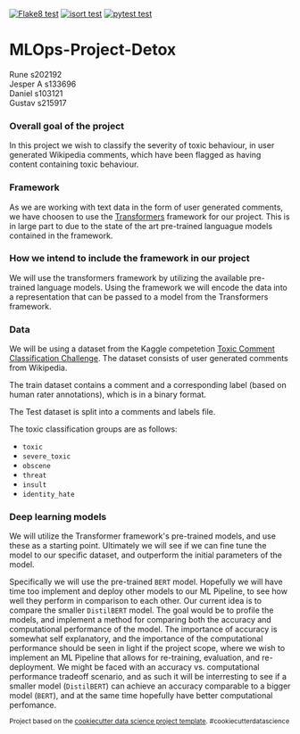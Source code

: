 [![Flake8 test](https://github.com/dhsvendsen/MLOps-Project-Detox/actions/workflows/flake8.yml/badge.svg)](https://github.com/dhsvendsen/MLOps-Project-Detox/actions/workflows/flake8.yml)
[![isort test](https://github.com/dhsvendsen/MLOps-Project-Detox/actions/workflows/isort.yml/badge.svg)](https://github.com/dhsvendsen/MLOps-Project-Detox/actions/workflows/isort.yml)
[![pytest test](https://github.com/dhsvendsen/MLOps-Project-Detox/actions/workflows/tests.yml/badge.svg)](https://github.com/dhsvendsen/MLOps-Project-Detox/actions/workflows/tests.yml)

 MLOps-Project-Detox
==============================
Rune s202192 \
Jesper A s133696 \
Daniel s103121 \
Gustav s215917

### Overall goal of the project
In this project we wish to classify the severity of toxic behaviour, in user generated Wikipedia comments, which have been flagged as having content containing toxic behaviour.

### Framework
As we are working with text data in the form of user generated comments, we have choosen to use the [Transformers](https://github.com/huggingface/transformers) framework for our project. This is in large part to due to the state of the art pre-trained languague models contained in the framework.

### How we intend to include the framework in our project
We will use the transformers framework by utilizing the available pre-trained language models. Using the framework we will encode the data into a representation that can be passed to a model from the Transformers framework.

### Data
We will be using a dataset from the Kaggle competetion [Toxic Comment Classification Challenge](https://www.kaggle.com/competitions/jigsaw-toxic-comment-classification-challenge/data). The dataset consists of user generated comments from Wikipedia. 

The train dataset contains a comment and a corresponding label (based on human rater annotations), which is in a binary format.

The Test dataset is split into a comments and labels file.

The toxic classification groups are as follows:

* `toxic`
* `severe_toxic`
* `obscene`
* `threat`
* `insult`
* `identity_hate`


### Deep learning models
We will utilize the Transformer framework's pre-trained models, and use these as a starting point. Ultimately we will see if we can fine tune the model to our specific dataset, and outperform the initial parameters of the model.

Specifically we will use the pre-trained `BERT` model. Hopefully we will have time too implement and deploy other models to our ML Pipeline, to see how well they perform in comparison to each other. Our current idea is to compare the smaller `DistilBERT` model. The goal would be to profile the models, and implement a method for comparing both the accuracy and computational performance of the model. The importance of accuracy is somewhat self explanatory, and the importance of the computational performance should be seen in light if the project scope, where we wish to implement an ML Pipeline that allows for re-training, evaluation, and re-deployment. We might be faced with an accuracy vs. computational performance tradeoff scenario, and as such it will be interresting to see if a smaller model (`DistilBERT`) can achieve an accuracy comparable to a bigger model (`BERT`), and at the same time hopefully have better computational perfomance.


<p><small>Project based on the <a target="_blank" href="https://drivendata.github.io/cookiecutter-data-science/">cookiecutter data science project template</a>. #cookiecutterdatascience</small></p>
